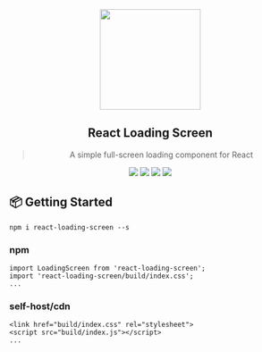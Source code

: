  <div align="center">
 <img align="center" width="180" src="https://franciscohodge.com/project-pages/js-library-boilerplate/images/JSLB2.png" />
  <h2>React Loading Screen</h2>
  <blockquote>A simple full-screen loading component for React</blockquote>
  <a href="https://travis-ci.org/hodgef/js-library-boilerplate"><img src="https://travis-ci.org/hodgef/js-library-boilerplate.svg?branch=master" /></a> <img src="https://img.shields.io/david/hodgef/js-library-boilerplate.svg" /> <a href="https://david-dm.org/hodgef/js-library-boilerplate?type=dev"><img src="https://img.shields.io/david/dev/hodgef/js-library-boilerplate.svg" /></a> <img src="https://api.dependabot.com/badges/status?host=github&repo=hodgef/js-library-boilerplate" />

</div>



## 📦 Getting Started

```
npm i react-loading-screen --s
```

### npm
```
import LoadingScreen from 'react-loading-screen';
import 'react-loading-screen/build/index.css';
...
```

### self-host/cdn
```
<link href="build/index.css" rel="stylesheet">
<script src="build/index.js"></script>
...
```
